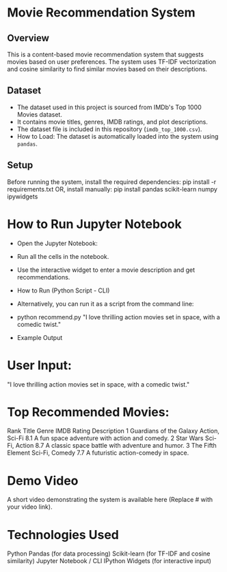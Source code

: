 # Movie Recommendation System

## Overview
This is a content-based movie recommendation system that suggests movies based on user preferences. The system uses TF-IDF vectorization and cosine similarity to find similar movies based on their descriptions.

## Dataset
- The dataset used in this project is sourced from IMDb's Top 1000 Movies dataset.
- It contains movie titles, genres, IMDB ratings, and plot descriptions.
- The dataset file is included in this repository (`imdb_top_1000.csv`).
- How to Load: The dataset is automatically loaded into the system using `pandas`.

## Setup
Before running the system, install the required dependencies:
pip install -r requirements.txt
OR, install manually:
pip install pandas scikit-learn numpy ipywidgets

# How to Run Jupyter Notebook
- Open the Jupyter Notebook:

- Run all the cells in the notebook.
- Use the interactive widget to enter a movie description and get recommendations.
- How to Run (Python Script - CLI)
- Alternatively, you can run it as a script from the command line:

- python recommend.py "I love thrilling action movies set in space, with a comedic twist."
- Example Output
# User Input:
"I love thrilling action movies set in space, with a comedic twist."
# Top Recommended Movies:
Rank	Title	Genre	IMDB Rating	Description
1	Guardians of the Galaxy	Action, Sci-Fi	8.1	A fun space adventure with action and comedy.
2	Star Wars	Sci-Fi, Action	8.7	A classic space battle with adventure and humor.
3	The Fifth Element	Sci-Fi, Comedy	7.7	A futuristic action-comedy in space.

# Demo Video
A short video demonstrating the system is available here (Replace # with your video link).

# Technologies Used
Python
Pandas (for data processing)
Scikit-learn (for TF-IDF and cosine similarity)
Jupyter Notebook / CLI
IPython Widgets (for interactive input)
